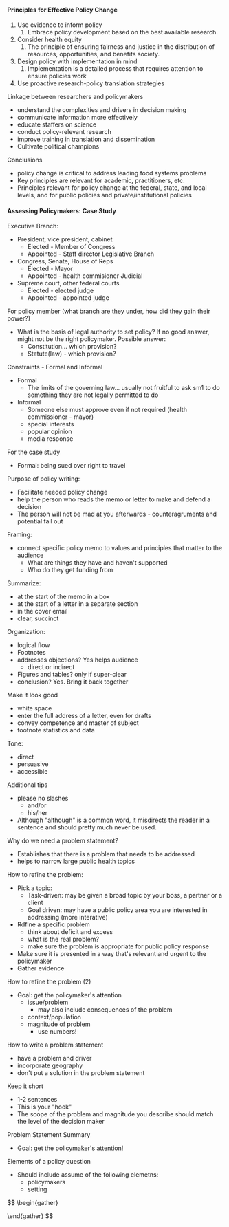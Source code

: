 #### Principles for Effective Policy Change

1. Use evidence to inform policy
	1. Embrace policy development based on the best available research.
2. Consider health equity
	1. The principle of ensuring fairness and justice in the distribution of resources, opportunities, and benefits society. 
3. Design policy with implementation in mind 
	1. Implementation is a detailed process that requires attention to ensure policies work
4. Use proactive research-policy translation strategies


Linkage between researchers and policymakers
- understand the complexities and drivers in decision making
- communicate information more effectively
- educate staffers on science
- conduct policy-relevant research
- improve training in translation and dissemination
- Cultivate political champions

Conclusions
- policy change is critical to address leading food systems problems
- Key principles are relevant for academic, practitioners, etc.
- Principles relevant for policy change at the federal, state, and local levels, and for public policies and private/institutional policies

#### Assessing Policymakers: Case Study

Executive Branch:
- President, vice president, cabinet
	- Elected - Member of Congress
	- Appointed - Staff director 
Legislative Branch
- Congress, Senate, House of Reps
	- Elected - Mayor
	- Appointed - health commisioner
Judicial
- Supreme court, other federal courts
	- Elected - elected judge
	- Appointed - appointed judge

For policy member (what branch are they under, how did they gain their power?)

- What is the basis of legal authority to set policy? If no good answer, might not be the right policymaker. Possible answer: 
	- Constitution... which provision?
	- Statute(law) - which provision?

Constraints - Formal and Informal
- Formal
	- The limits of the governing law... usually not fruitful to ask sm1 to do something they are not legally permitted to do 
- Informal
	- Someone else must approve even if not required (health commissioner - mayor)
	- special interests 
	- popular opinion
	- media response

For the case study
- Formal: being sued over right to travel

Purpose of policy writing: 
- Facilitate needed policy change
- help the person who reads the memo or letter to make and defend a decision
- The person will not be mad at you afterwards - counteragruments and potential fall out

Framing: 
- connect specific policy memo to values and principles that matter to the audience
	- What are things they have and haven't supported
	- Who do they get funding from

Summarize: 
 - at the start of the memo in a box
 - at the start of a letter in a separate section
 -  in the cover email 
  - clear, succinct 

Organization: 
- logical flow
- Footnotes 
- addresses objections? Yes helps audience
	- direct or indirect
- Figures and tables? only if super-clear 
- conclusion? Yes. Bring it back together

Make it look good
- white space
- enter the full address of a letter, even for drafts
- convey competence and master of subject 
- footnote statistics and data

Tone: 
- direct
- persuasive
- accessible 

Additional tips
- please no slashes
	- and/or
	- his/her
- Although "although" is a common word, it misdirects the reader in a sentence and should pretty much never be used. 

Why do we need a problem statement?
- Establishes that there is a problem that needs to be addressed
- helps to narrow large public health topics

How to refine the problem: 
- Pick a topic: 
	- Task-driven: may be given a broad topic by your boss, a partner or a client
	- Goal driven: may have a public policy area you are interested  in addressing (more interative)
- Rdfine a specific problem
	- think about deficit and excess
	- what is the real problem?
	- make sure the problem is appropriate for public policy response
- Make sure it is presented in a way that's relevant and urgent to the policymaker 
- Gather evidence 

How to refine the problem (2)
- Goal: get the policymaker's attention
	- issue/problem
		- may also include consequences of the problem
	- context/population
	- magnitude of problem
		- use numbers!

How to write a problem statement
- have a problem and driver
- incorporate geography
- don't put a solution in the problem statement

Keep it short
- 1-2 sentences 
- This is your "hook"
- The scope of the problem and magnitude you describe should match the level of the decision maker

Problem Statement Summary
- Goal: get the policymaker's attention!

Elements of a policy question
- Should include assume of the following elemetns: 
	- policymakers
	- setting 
	

$$
\begin{gather}

\end{gather}
$$